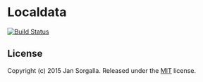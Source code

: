 Localdata
=========

[![Build Status](https://travis-ci.org/jsor/locale-data.svg?branch=master)](https://travis-ci.org/jsor/locale-data)

License
-------

Copyright (c) 2015 Jan Sorgalla. Released under the [MIT](LICENSE?raw=1) license.
